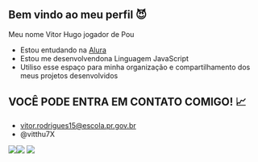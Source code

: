 ## Bem vindo ao meu perfil 😈
Meu nome Vitor Hugo jogador de Pou

- Estou entudando na [Alura](https://www.alura.com.br/?srsltid=AfmBOorUo9MmDVUJlcBtY2pUqVZXRlPITEtM4QOn4DPT7_rBhzb76d_-)
- Estou me desenvolvendona Linguagem JavaScript
- Utiliso esse espaço para minha organização e compartilhamento dos meus projetos desenvolvidos
## VOCÊ PODE ENTRA EM CONTATO COMIGO! 📈
- vitor.rodrigues15@escola.pr.gov.br
- @vitthu7X

![](https://media.tenor.com/w1ThhGE3il8AAAAi/goku-db.gif)![](https://media.tenor.com/6_FRi9AobI4AAAAi/gokublack.gif)
![](https://media.tenor.com/3MisSv1jlS0AAAA1/goku-and-vegeta-dancing-goku-y-vegeta-bailando.webp)
